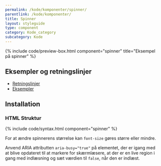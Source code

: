```yaml
---
permalink: /kode/komponenter/spinner/
parentlink: /kode/komponenter/
title: Spinner
layout: styleguide
type: component
category: Kode_category
subcategory: Kode
---
```


{% include code/preview-box.html component="spinner" title="Eksempel på spinner" %}

## Eksempler og retningslinjer
<ul class="nobullet-list">
    <li><a href="/komponenter/spinner/#retningslinjer">Retningslinjer</a></li>
    <li><a href="/komponenter/spinner/">Eksempler</a></li>
</ul>

## Installation

### HTML Struktur

{% include code/syntax.html component="spinner" %}

For at ændre spinnerens størrelse kan `font-size` gøres større eller mindre.

Anvend ARIA attributten `aria-busy="true"` på elementet, der er igang med at blive opdateret til at markere for skærmlæsere, at der er en live region i gang med indlæsning og sæt værdien til `false`, når den er indlæst.
